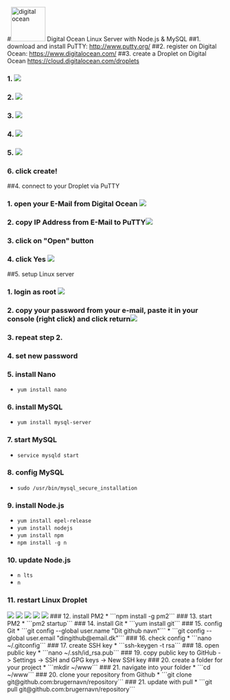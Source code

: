#<img src="img/logo.svg" alt="digital ocean" height="80px"> Digital Ocean Linux Server with Node.js & MySQL
##1. download and install PuTTY: http://www.putty.org/
##2. register on Digital Ocean: https://www.digitalocean.com/
##3. create a Droplet on Digital Ocean https://cloud.digitalocean.com/droplets
###  1. <img src="img/droplet1.PNG">
###  2. <img src="img/droplet2.PNG">
###  3. <img src="img/droplet3.PNG">
###  4. <img src="img/droplet4.PNG">
###  5. <img src="img/droplet5.PNG">
###  6. click create!
##4. connect to your Droplet via PuTTY
###  1. open your E-Mail from Digital Ocean <img src="img/putty1.PNG">
###  2. copy IP Address from E-Mail to PuTTY<img src="img/putty2.PNG">
###  3. click on "Open" button
###  4. click Yes <img src="img/putty3.PNG">
##5. setup Linux server
###  1. login as root <img src="img/linux1.PNG">
###  2. copy your password from your e-mail, paste it in your console (right click) and click return<img src="img/linux2.PNG">
###  3. repeat step 2.
###  4. set new password
###  5. install Nano
  * ```yum install nano```
### 6. install MySQL
  * ```yum install mysql-server```
### 7. start MySQL
  * ```service mysqld start```
### 8. config MySQL
  * ```sudo /usr/bin/mysql_secure_installation```
### 9. install Node.js
  * ```yum install epel-release```
  * ```yum install nodejs```
  * ```yum install npm```
  * ```npm install -g n```
### 10. update Node.js
  * ```n lts```
  * ```n```
### 11. restart Linux Droplet
  <img src="img/restart1.PNG">
  <img src="img/restart2.PNG">
  <img src="img/restart3.PNG">
  <img src="img/restart4.PNG">
  <img src="img/restart5.PNG">
### 12. install PM2
  * ```npm install -g pm2```
### 13. start PM2
  * ```pm2 startup```
### 14. install Git
  * ```yum install git```
### 15. config Git
  * ```git config --global user.name "Dit github navn"```
  * ```git config --global user.email "dingithub@email.dk"```
### 16. check config
  * ```nano ~/.gitconfig```
### 17. create SSH key
  * ```ssh-keygen -t rsa```
### 18. open public key
  * ```nano ~/.ssh/id_rsa.pub```
### 19. copy public key to GitHub -> Settings -> SSH and GPG keys -> New SSH key
### 20. create a folder for your project
  * ```mkdir ~/www```
### 21. navigate into your folder
  * ```cd ~/www```
### 20. clone your repository from Github
  * ```git clone git@github.com:brugernavn/repository```
### 21. update with pull
  * ```git pull git@github.com:brugernavn/repository```